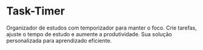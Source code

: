 # Task-Timer
Organizador de estudos com temporizador para manter o foco. Crie tarefas, ajuste o tempo de estudo e aumente a produtividade. Sua solução personalizada para aprendizado eficiente.
